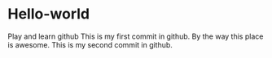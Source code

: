 # Hello-world
Play and learn github
This is my first commit in github.
By the way this place is awesome.
This is my second commit in github.
